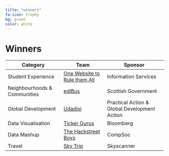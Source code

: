 ```yaml
---
title: "winners"
fa-icon: trophy
bg: green     
color: white  
---
```


# Winners

<div class="table-responsive" align="center">

<table class="table">
<thead>
<tr>
<th>Category </th>
<th> Team </th>
<th> Sponsor</th>
</tr>
</thead>
<tbody>
<tr>
<td>Student Experience</td>
<td><a href="#one-website-to-book-them-all">One Website to Rule them All</a></td>
<td>Information Services</td>
</tr>
<tr>
<td>Neighbourhoods &amp; Communities</td>
<td><a href="#edibus">ediBus</a></td>
<td>Scottish Government</td>
</tr>
<tr>
<td>Global Development</td>
<td><a href="#udadisi">Udadisi</a></td>
<td>Practical Action &amp; Global Development Action</td>
</tr>
<tr>
<td>Data Visualisation</td>
<td><a href="#ticker-gurus">Ticker Gurus</a></td>
<td>Bloomberg</td>
</tr>
<tr>
<td>Data Mashup</td>
<td><a href="#the-hackstreet-boyz">The Hackstreet Boyz</a></td>
<td>CompSoc</td>
</tr>
<tr>
<td>Travel</td>
<td><a href="#sky-trip">Sky Trip</a></td>
<td>Skyscanner</td>
</tr>
</tbody>
</table>

</div>
